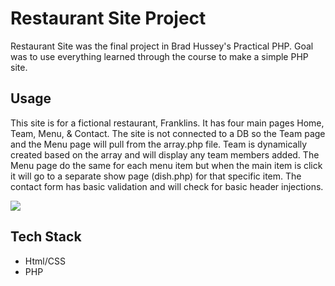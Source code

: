 # Restaurant Site Project

Restaurant Site was the final project in Brad Hussey's Practical PHP.
Goal was to use everything learned through the course to make a simple PHP site.

## Usage

This site is for a fictional restaurant, Franklins. It has four main pages Home, Team, Menu, & Contact. The site is not connected to a DB so the Team page and the Menu page will pull from the array.php file. Team is dynamically created based on the array and will display any team members added. The Menu page do the same for each menu item but when the main item is click it will go to a separate show page (dish.php) for that specific item. The contact form has basic validation and will check for basic header injections.

![](project_demo.gif)

## Tech Stack

- Html/CSS
- PHP
